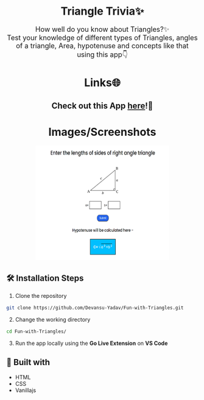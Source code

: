 <h1 align="center">Triangle Trivia✨</h1>

<p align="center"><font size="4">How well do you know about Triangles?✨ <br>Test your knowledge of different types of Triangles, angles of a triangle, Area, hypotenuse and concepts like that using this app👇</font></p>

<h1 align="center">Links🌐</h1>

<h2 align="center">Check out this App <a href="https://trignometry-trivia.netlify.app/">here</a>!🚀</h2>

<h1 align="center">Images/Screenshots</h1>

<p align="center">
<img alt="Triangle Trivia app" src="assets/Triangle-trivia.png" width="350px" height="300px"/>
</p>

## 🛠️ Installation Steps

1. Clone the repository

```Bash
git clone https://github.com/Devansu-Yadav/Fun-with-Triangles.git
```

2. Change the working directory

```Bash
cd Fun-with-Triangles/
```

3. Run the app locally using the <b>Go Live Extension</b> on <b>VS Code</b>

## 👷 Built with

- HTML
- CSS
- Vanillajs